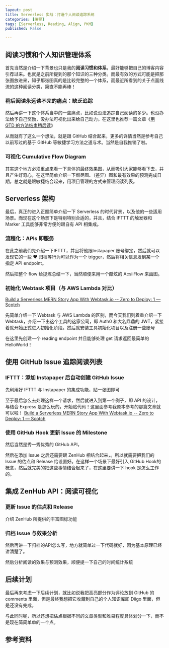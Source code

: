 ```yaml
---
layout: post
title: Serverless 实战：打造个人阅读追踪系统
categories: [编程]
tags: [Serverless, Reading, Align, PKM]
published: False

---
```


## 阅读习惯和个人知识管理体系

首先当然是介绍一下背景也只是我的**阅读习惯和体系**，最好能够把自己的博客内容引荐过来。也就是之前所提到的那个知识的三种分类。而最有效的方式可能是把那张图放进来，知乎那张图真的是比较完整的一个体系，而最近所看到的关于点面线流的这种阅读分类，简直不能再棒！

### 稍后阅读永远读不完的痛点：缺乏追踪

然后再讲一下这个体系当中的一些痛点，比如说没法追踪自己阅读的多少。也没办法给予自己奖励，没办法可视化出来给自己动力。在这里也推荐一篇文章《[用 GTD 的方法结束稍后读](https://sspai.com/post/33933)》

从而就有了这么一个想法，就是跟 GitHub 结合起来，更多的详情当然是参考自己以前写过的基于 GitHub 等敏捷学习方法之道与术。当然是自我推销了啦。

### 可视化 Cumulative Flow Diagram

其实这个地方必须重点来看一下具体的最终效果图，从而吸引大家能够看下去，并且产生好奇心，在这里简单介绍一下燃尽图、（差异）图和最有效果的预测完成日期，总之就是跟敏捷结合起来，用项目管理的方式来管理阅读列表。

## Serverless 架构

最后，真正的进入正题简单介绍一下 Serverless 的时代背景，以及他的一些适用场景。而现在这个场景下是特别特别合适的，并且，结合 IFTTT 的触发器和 Marker 工具能够非常方便的跟自有 API 相集成。

### 流程化：APIs 即服务

在此之前我们先介绍一下IFTTT，并且将他跟Instapaper 账号绑定，然后就可以发现它的一些 ❤️ 归档等行为可以作为一个 trigger，然后将相关信息发到某一个指定 API endpoint。

然后把整个 flow 给提炼总结一下，当然顺便来用一个酷炫的 AcsiiFlow 来画图。

### 初始化 Webtask 项目（与 AWS Lambda 对比）

[Build a Serverless MERN Story App With Webtask.io -- Zero to Deploy: 1 ― Scotch](https://scotch.io/tutorials/build-a-serverless-mern-story-app-with-webtask-io-zero-to-deploy-1)

先简单介绍一下 Webtask 与 AWS Lambda 的区别，而今天我们则着重介绍一下 Webtask，介绍一下出这个工具的这家公司，即 Auth0 和大名鼎鼎的 JWT，紧接着就开始正式进入初始化阶段。然后就安装工具初始化项目以及注册一些账号

在这里先创建一个 reading endpoint 并且能够处理 get 请求返回最简单的 HelloWorld！

## 使用 GitHub Issue 追踪阅读列表

### IFTTT：添加 Instapaper 后自动创建 GitHub Issue

先利用好 IFTTT 与 Instapaper 的集成功能，贴一张图即可

至于最后怎么去处理这样一个请求，然后就进入到第一个例子，即 API 的设计，与结合 Express 是怎么玩的，开始贴代码！这里面参考我原本参考的那篇文章就可以啦！
[Build a Serverless MERN Story App With Webtask.io -- Zero to Deploy: 1 ― Scotch](https://scotch.io/tutorials/build-a-serverless-mern-story-app-with-webtask-io-zero-to-deploy-1)

### 使用 GitHub Hook 更新 Issue 的 Milestone 

然后当然是秀一秀优秀的 GitHub API，

然后在添加 Issue 之后还需要跟 ZenHub 相结合起来，。所以就需要把我们的 Issue 的估点和 Release 给设置好。在这样一个场景下最好引入 GitHub Hook的概念，然后就完美的把这些事情结合起来了，在这里要讲一下 hook 是怎么工作的。

## 集成 ZenHub API：阅读可视化

### 更新 Issue 的估点和 Release

介绍 ZenHub 所提供的丰富图标功能

### 归档 Issue 与效果分析

然后再讲一下归档的API怎么写，地方就简单过一下代码就好，因为基本原理已经讲清楚了。

然后分析阅读的效果与预测效果，顺便提一下自己的时间统计系统

## 后续计划

最后再来考虑一下后续计划，就比如说我把高亮部分作为评论放到 GitHub 的 comments 里面，但是最终我想把它收藏到自己的个人知识库即 Diigo 里面，但是还没有完成。

与此同时呢，所以还想把估点根据不同的文章类型和难易程度具体划分一下，而不是现在简简单单的一个点。

## 参考资料







